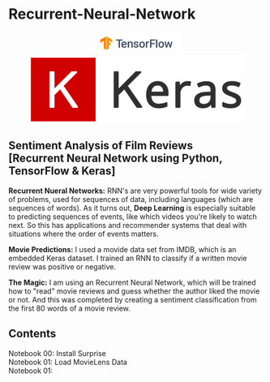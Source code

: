 # **Recurrent-Neural-Network**
<center><img src="Images/TFlow.png"/></center><center><img src="Images/keras.png"/></center>

## Sentiment Analysis of Film Reviews<br> [Recurrent Neural Network using Python, TensorFlow & Keras]

**Recurrent Nueral Networks:** RNN's are very powerful tools for wide variety of problems, used for sequences of data, including languages (which are sequences of words).  As it turns out, **Deep Learning** is especially suitable to predicting sequences of events, like which videos you're likely to watch next.  So this has applications and recommender systems that deal with situations where the order of events matters.  

**Movie Predictions:** I used a movide data set from IMDB, which is an embedded Keras dataset.  I trained an RNN to classify if a written movie review was positive or negative. 

**The Magic:** I am using an Recurrent Neural Network, which will be trained how to "read" movie reviews and guess whether the author liked the movie or not. And this was completed by creating a sentiment classification from the first 80 words of a movie review.<br>


## Contents
Notebook 00: Install Surprise<br>
Notebook 01: Load MovieLens Data<br>
Notebook 01: 
